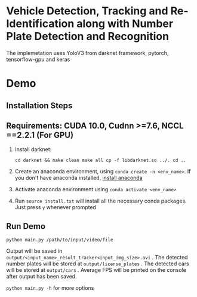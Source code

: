 # Vehicle Detection, Tracking and Re-Identification along with Number Plate Detection and Recognition

The implemetation uses YoloV3 from darknet framework, pytorch, tensorflow-gpu and keras 

# Demo

## Installation Steps

## Requirements: CUDA 10.0, Cudnn >=7.6, NCCL ==2.2.1 (For GPU)
    
1. Install darknet:
    
    `cd darknet && make clean
    make all
    cp -f libdarknet.so ../.
    cd ..`
    
2. Create an anaconda environment, using `conda create -n <env_name>`. If you don't have anaconda installed, [install anaconda](https://docs.anaconda.com/anaconda/install/linux/)

3. Activate anaconda environment using `conda activate <env_name>`

4. Run `source install.txt` will install all the necessary conda packages. Just press `y` whenever prompted

## Run Demo

`python main.py /path/to/input/video/file`

Output will be saved in `output/<input_name>_result_tracker<input_img_size>.avi` . The detected number plates will be stored at `output/license_plates` . The detected cars will be stored at `output/cars` . Average FPS will be printed on the console after output has been saved.

`python main.py -h` for more options
